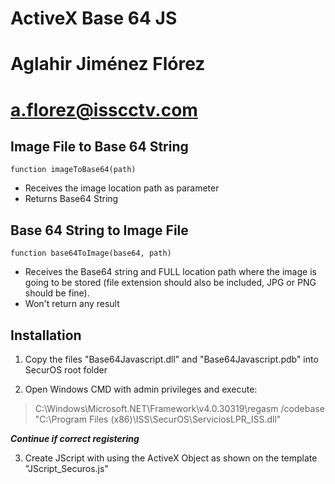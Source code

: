 # **ActiveX Base 64 JS**

# Aglahir Jiménez Flórez
# a.florez@isscctv.com

## Image File to Base 64 String


```
function imageToBase64(path)
```

* Receives the image location path as parameter
* Returns Base64 String



## Base 64 String to Image File


```
function base64ToImage(base64, path)
```

* Receives the Base64 string and FULL location path where the image is going to be stored (file extension should also be included, JPG or PNG should be fine).
* Won't return any result


## Installation

1. Copy the files "Base64Javascript.dll" and "Base64Javascript.pdb" into SecurOS root folder

2. Open Windows CMD with admin privileges and execute:

>    C:\Windows\Microsoft.NET\Framework\v4.0.30319\regasm /codebase "C:\Program Files (x86)\ISS\SecurOS\ServiciosLPR_ISS.dll"


***Continue if correct registering***

3. Create JScript with using the ActiveX Object as shown on the template "JScript_Securos.js"
